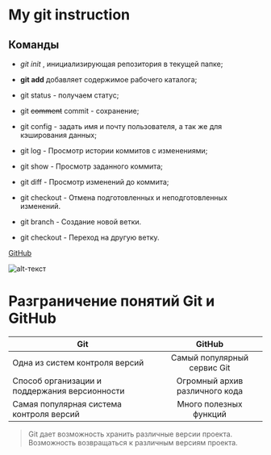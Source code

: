 # My git instruction

## Команды

* *git init* , инициализирующая репозитория в текущей папке;

* **git add** добавляет содержимое рабочего каталога;

* git status -  получаем статус;

* git ~~comment~~ commit - сохранение;

* git config - задать имя и почту пользователя, а так же для кэширования данных;

* git log - Просмотр истории коммитов с изменениями;

* git show - Просмотр заданного коммита;

* git diff - Просмотр изменений до коммита;

* git checkout - Отмена подготовленных и неподготовленных изменений.

* git branch - Создание новой ветки.

* git checkout - Переход на другую ветку.

[GitHub][def]

[def]: https://gb.ru/education

![alt-текст](айти.jpg "Git instruction")

# Разграничение понятий Git и GitHub

|         Git        |      GitHub    |
| ------------------ |:--------------:|
| Одна из систем контроля версий | Самый популярный сервис Git |
| Способ организации и поддержания версионности | Огромный архив различного кода|
| Самая популярная система контроля версий | Много полезных функций |

>Git дает возможность хранить различные версии проекта. Возможность возвращаться к различным версиям проекта.


